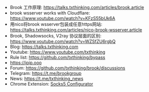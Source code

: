 - Brook 工作原理: https://talks.txthinking.com/articles/brook.article
- brook wsserver works with Cloudflare: https://www.youtube.com/watch?v=KFzS55bUk6A
- 用nico将brook wsserver包装成任意https网站: https://talks.txthinking.com/articles/nico-brook-wsserver.article
- Brook, Shadowsocks, V2ray 协议层面的区别: https://www.youtube.com/watch?v=WZSfZU6rgbQ
- Blog: https://talks.txthinking.com
- Youtube: https://www.youtube.com/txthinking
- Rule list: https://github.com/txthinking/bypass
- https://ipip.ooo
- Forum: https://github.com/txthinking/brook/discussions
- Telegram: https://t.me/brookgroup
- News: https://t.me/txthinking_news
- Chrome Extension: [Socks5 Configurator](https://chrome.google.com/webstore/detail/hnpgnjkeaobghpjjhaiemlahikgmnghb)
